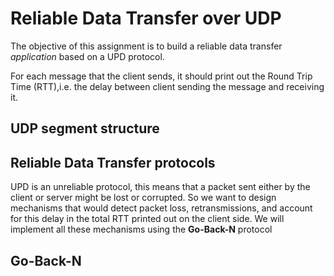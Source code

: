# Reliable Data Transfer over UDP

The objective of this assignment is to build a reliable data transfer *application* based on a UPD protocol.

For each message that the client sends, it should print out the Round Trip Time (RTT),i.e. the delay between client sending the message and receiving it.

## UDP segment structure

## Reliable Data Transfer protocols
UPD is an unreliable protocol, this means that a packet sent either by the client or server might be lost or corrupted. So we want to design mechanisms that would detect packet loss, retransmissions, and account for this delay in the total RTT printed out on the client side. We will implement all these mechanisms using the **Go-Back-N**  protocol

## Go-Back-N
